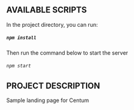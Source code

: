 ## AVAILABLE SCRIPTS

In the project directory, you can run:

##### `npm install`

Then run the command below to start the server

###### `npm start` 

## PROJECT DESCRIPTION

Sample landing page for Centum
